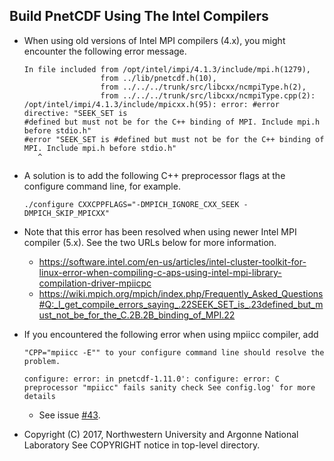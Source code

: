 ## Build PnetCDF Using The Intel Compilers

* When using old versions of Intel MPI compilers (4.x), you might encounter the
  following error message.
  ```console
  In file included from /opt/intel/impi/4.1.3/include/mpi.h(1279),
                   from ../lib/pnetcdf.h(10),
                   from ../../../trunk/src/libcxx/ncmpiType.h(2),
                   from ../../../trunk/src/libcxx/ncmpiType.cpp(2):
  /opt/intel/impi/4.1.3/include/mpicxx.h(95): error: #error directive: "SEEK_SET is
  #defined but must not be for the C++ binding of MPI. Include mpi.h before stdio.h"
  #error "SEEK_SET is #defined but must not be for the C++ binding of MPI. Include mpi.h before stdio.h"
     ^
  ```
* A solution is to add the following C++ preprocessor flags at the configure
  command line, for example.
  ```console
  ./configure CXXCPPFLAGS="-DMPICH_IGNORE_CXX_SEEK -DMPICH_SKIP_MPICXX"
  ```

* Note that this error has been resolved when using newer Intel MPI compiler
  (5.x).  See the two URLs below for more information.
  + https://software.intel.com/en-us/articles/intel-cluster-toolkit-for-linux-error-when-compiling-c-aps-using-intel-mpi-library-compilation-driver-mpiicpc
  + https://wiki.mpich.org/mpich/index.php/Frequently_Asked_Questions#Q:_I_get_compile_errors_saying_.22SEEK_SET_is_.23defined_but_must_not_be_for_the_C.2B.2B_binding_of_MPI.22

* If you encountered the following error when using mpiicc compiler, add
  ```console
  "CPP="mpiicc -E"" to your configure command line should resolve the problem.

  configure: error: in pnetcdf-1.11.0': configure: error: C preprocessor "mpiicc" fails sanity check See config.log' for more details
  ```
  + See issue [#43](https://github.com/Parallel-NetCDF/PnetCDF/issues/43).

* Copyright (C) 2017, Northwestern University and Argonne National Laboratory
  See COPYRIGHT notice in top-level directory.

